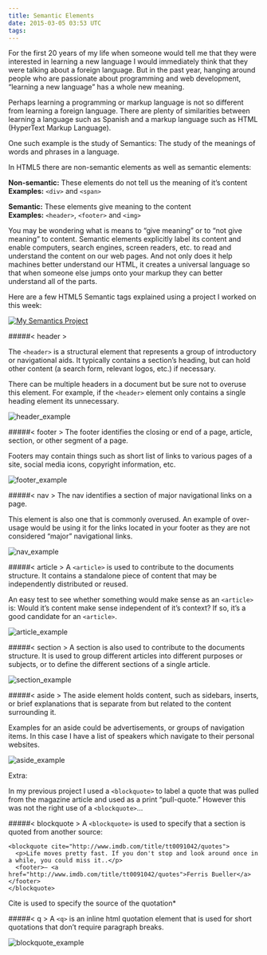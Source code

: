 ```yaml
---
title: Semantic Elements
date: 2015-03-05 03:53 UTC
tags:
---
```



For the first 20 years of my life when someone would tell me that they were interested in learning a new language I would immediately think that they were talking about a foreign language. But in the past year, hanging around people who are passionate about programming and web development, “learning a new language” has a whole new meaning. 

Perhaps learning a programming or markup language is not so different from learning a foreign language. There are plenty of similarities between learning a language such as Spanish and a markup language such as HTML (HyperText Markup Language). 

One such example is the study of Semantics: The study of the meanings of words and phrases in a language. 

In HTML5 there are non-semantic elements as well as semantic elements:

**Non-semantic:** These elements do not tell us the meaning of it’s content  
**Examples:** `<div>` and `<span>`

**Semantic:** These elements give meaning to the content  
**Examples:** `<header>`,  `<footer>` and `<img>`

You may be wondering what is means to “give meaning” or to “not give meaning” to content. Semantic elements explicitly label its content and enable computers, search engines, screen readers, etc. to read and understand the content on our web pages. And not only does it help machines better understand our HTML,  it creates a universal language so that when someone else jumps onto your markup they can better understand all of the parts.

Here are a few HTML5 Semantic tags explained using a project I worked on this week:


[![My Semantics Project][2]][1]

  [1]: http://ericagarcia.me/projects/semantics/
  [2]: /images/blog/semantics/Semantics_project.png
 


#####< header >

The `<header>` is a structural element that represents a group of introductory or navigational aids. It typically contains a section’s heading, but can hold other content (a search form, relevant logos, etc.) if necessary. 

There can be multiple headers in a document but be sure not to overuse this element. For example, if the `<header>` element only contains a single heading element its unnecessary. 


![header_example](/images/blog/semantics/Semantics_header.png)

#####< footer > 
The footer identifies the closing or end of a page, article, section, or other segment of a page.

Footers may contain things such as short list of links to various pages of a site, social media icons, copyright information, etc.


![footer_example](/images/blog/semantics/Semantics_footer.png)

#####< nav > 
The nav identifies a section of major navigational links on a page. 

This element is also one that is commonly overused. An example of over-usage would be using it for the links located in your footer as they are not considered “major” navigational links.

![nav_example](/images/blog/semantics/Semantics_nav.png)

#####< article > 
A `<article>` is used to contribute to the documents structure. It contains a standalone piece of content that may be independently distributed or reused. 

An easy test to see whether something would make sense as an `<article>` is:
Would it’s content make sense independent of it’s context? If so, it’s a good candidate for an `<article>`. 

![article_example](/images/blog/semantics/Semantics_article.png)

#####< section > 
A section is also used to contribute to the documents structure. It is used to group different articles into different purposes or subjects, or to define the different sections of a single article.

![section_example](/images/blog/semantics/Semantics_section.png)

#####< aside > 
The aside element holds content, such as sidebars, inserts, or brief explanations that is separate from but related to the content surrounding it. 

Examples for an aside could be advertisements, or groups of navigation items. In this case I have a list of speakers which navigate to their personal websites.

![aside_example](/images/blog/semantics/Semantics_aside.png)

Extra: 

In my previous project I used a `<blockquote>` to label a quote that was pulled from the magazine article and used as a print “pull-quote.” However this was not the right use of a `<blockquote>`... 

#####< blockquote >
A `<blockquote>` is used to specify that a section is quoted from another source:

    <blockquote cite="http://www.imdb.com/title/tt0091042/quotes">
      <p>Life moves pretty fast. If you don't stop and look around once in a while, you could miss it..</p>
      <footer>— <a href="http://www.imdb.com/title/tt0091042/quotes">Ferris Bueller</a></footer>
    </blockquote>

Cite is used to specify the source of the quotation*

#####< q >
A `<q>` is an inline html quotation element that is used for short quotations that don’t require paragraph breaks.


![blockquote_example](/images/blog/semantics/Semantics_blockquote.png)



